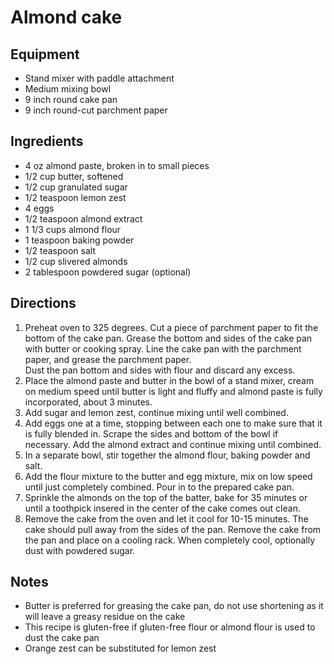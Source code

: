 # Almond cake

## Equipment

- Stand mixer with paddle attachment
- Medium mixing bowl
- 9 inch round cake pan
- 9 inch round-cut parchment paper

## Ingredients

- 4 oz almond paste, broken in to small pieces
- 1/2 cup butter, softened
- 1/2 cup granulated sugar
- 1/2 teaspoon lemon zest
- 4 eggs
- 1/2 teaspoon almond extract
- 1 1/3 cups almond flour
- 1 teaspoon baking powder
- 1/2 teaspoon salt
- 1/2 cup slivered almonds
- 2 tablespoon powdered sugar (optional)

## Directions

1. Preheat oven to 325 degrees.  Cut a piece of parchment paper to fit the bottom of the cake pan.  Grease the bottom and sides of the cake pan with butter or cooking spray.  Line the cake pan with the parchment paper, and grease the parchment paper.  
Dust the pan bottom and sides with flour and discard any excess.
2. Place the almond paste and butter in the bowl of a stand mixer, cream on medium speed until butter is light and fluffy and almond paste is fully incorporated, about 3 minutes.
3. Add sugar and lemon zest, continue mixing until well combined.
4. Add eggs one at a time, stopping between each one to make sure that it is fully blended in.  Scrape the sides and bottom of the bowl if necessary.  Add the almond extract and continue mixing until combined.
5. In a separate bowl, stir together the almond flour, baking powder and salt.
6. Add the flour mixture to the butter and egg mixture, mix on low speed until just completely combined.  Pour in to the prepared cake pan.
7. Sprinkle the almonds on the top of the batter, bake for 35 minutes or until a toothpick insered in the center of the cake comes out clean.
8. Remove the cake from the oven and let it cool for 10-15 minutes.  The cake should pull away from the sides of the pan.  Remove the cake from the pan and place on a cooling rack.  When completely cool, optionally dust with powdered sugar.

## Notes

- Butter is preferred for greasing the cake pan, do not use shortening as it will leave a greasy residue on the cake
- This recipe is gluten-free if gluten-free flour or almond flour is used to dust the cake pan
- Orange zest can be substituted for lemon zest

